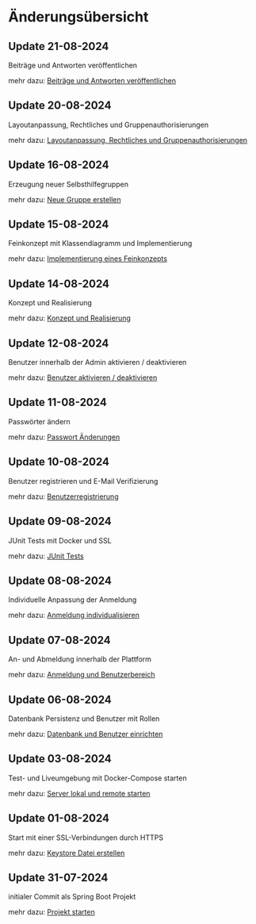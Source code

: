 # Änderungsübersicht

## Update 21-08-2024
Beiträge und Antworten veröffentlichen

mehr dazu: [Beiträge und Antworten veröffentlichen](15_create_postings.md)

## Update 20-08-2024
Layoutanpassung, Rechtliches und Gruppenauthorisierungen

mehr dazu: [Layoutanpassung, Rechtliches und Gruppenauthorisierungen](14_group-posting-creation.md)

## Update 16-08-2024
Erzeugung neuer Selbsthilfegruppen

mehr dazu: [Neue Gruppe erstellen](13_create_new_group.md)

## Update 15-08-2024
Feinkonzept mit Klassendiagramm und Implementierung

mehr dazu: [Implementierung eines Feinkonzepts](12_implement_group_concept.md)

## Update 14-08-2024
Konzept und Realisierung

mehr dazu: [Konzept und Realisierung](11_concept_and_implement.md)

## Update 12-08-2024
Benutzer innerhalb der Admin aktivieren / deaktivieren

mehr dazu: [Benutzer aktivieren / deaktivieren](10_change_enabled_status.md)

## Update 11-08-2024
Passwörter ändern

mehr dazu: [Passwort Änderungen](09_password_changing.md)

## Update 10-08-2024
Benutzer registrieren und E-Mail Verifizierung

mehr dazu: [Benutzerregistrierung](08_registeration.md)

## Update 09-08-2024
JUnit Tests mit Docker und SSL

mehr dazu: [JUnit Tests](07_test_cases_with_docker.md)

## Update 08-08-2024
Individuelle Anpassung der Anmeldung

mehr dazu: [Anmeldung individualisieren](06_custom_auth.md)

## Update 07-08-2024
An- und Abmeldung innerhalb der Plattform

mehr dazu: [Anmeldung und Benutzerbereich](05_login_page.md)

## Update 06-08-2024
Datenbank Persistenz und Benutzer mit Rollen

mehr dazu: [Datenbank und Benutzer einrichten](04_user_and_database.md)

## Update 03-08-2024
Test- und Liveumgebung mit Docker-Compose starten

mehr dazu: [Server lokal und remote starten](03_start_by_docker.md)

## Update 01-08-2024
Start mit einer SSL-Verbindungen durch HTTPS

mehr dazu: [Keystore Datei erstellen](02_crate_keystore.md)

## Update 31-07-2024
initialer Commit als Spring Boot Projekt

mehr dazu: [Projekt starten](01_start_project.md)
